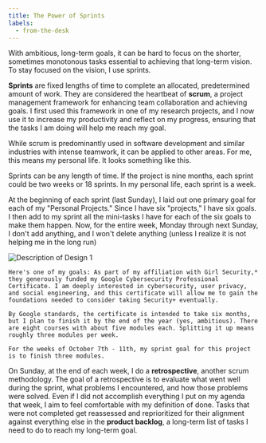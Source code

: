 ```yaml
---
title: The Power of Sprints
labels: 
  - from-the-desk
---
```


With ambitious, long-term goals, it can be hard to focus on the shorter, sometimes monotonous tasks essential to achieving that long-term vision. To stay focused on the vision, I use sprints.

<b>Sprints</b> are fixed lengths of time to complete an allocated, predetermined amount of work. They are considered the heartbeat of <b>scrum</b>, a project management framework for enhancing team collaboration and achieving goals. I first used this framework in one of my research projects, and I now use it to increase my productivity and reflect on my progress, ensuring that the tasks I am doing will help me reach my goal. 

While scrum is predominantly used in software development and similar industries with intense teamwork, it can be applied to other areas. For me, this means my personal life. It looks something like this.

Sprints can be any length of time. If the project is nine months, each sprint could be two weeks or 18 sprints. In my personal life, each sprint is a week.

At the beginning of each sprint (last Sunday), I laid out one primary goal for each of my "Personal Projects." Since I have six "projects," I have six goals. I then add to my sprint all the mini-tasks I have for each of the six goals to make them happen. Now, for the entire week, Monday through next Sunday, I don't add anything, and I won't delete anything (unless I realize it is not helping me in the long run) 

<img src="assets/design1.jpg" alt="Description of Design 1" style="max-width: 100%; height: auto;">

    Here's one of my goals: As part of my affiliation with Girl Security,* they generously funded my Google Cybersecurity Professional Certificate. I am deeply interested in cybersecurity, user privacy, and social engineering, and this certificate will allow me to gain the foundations needed to consider taking Security+ eventually.

    By Google standards, the certificate is intended to take six months, but I plan to finish it by the end of the year (yes, ambitious). There are eight courses with about five modules each. Splitting it up means roughly three modules per week.

    For the weeks of October 7th - 11th, my sprint goal for this project is to finish three modules.

On Sunday, at the end of each week, I do a <b>retrospective</b>, another scrum methodology. The goal of a retrospective is to evaluate what went well during the sprint, what problems I encountered, and how those problems were solved. Even if I did not accomplish everything I put on my agenda that week, I aim to feel comfortable with my definition of done. Tasks that were not completed get reassessed and reprioritized for their alignment against everything else in the <b>product backlog</b>, a long-term list of tasks I need to do to reach my long-term goal.